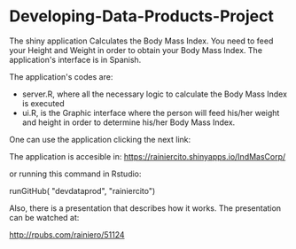 Developing-Data-Products-Project
================================

The shiny application Calculates the Body Mass Index. 
You need to feed your Height and Weight in order to obtain your Body Mass Index. The application's interface is in Spanish.

The application's codes are:
* server.R, where all the necessary logic to calculate the Body Mass Index is executed 
* ui.R, is the Graphic interface where the person will feed his/her weight and height in order to determine his/her Body Mass Index. 

One can use the application clicking the next link:

The application is accesible in: https://rainiercito.shinyapps.io/IndMasCorp/

or running this command in Rstudio:

runGitHub( "devdataprod", "rainiercito") 

Also, there is a presentation that describes how it works. The presentation can be watched at: 

http://rpubs.com/rainiero/51124
